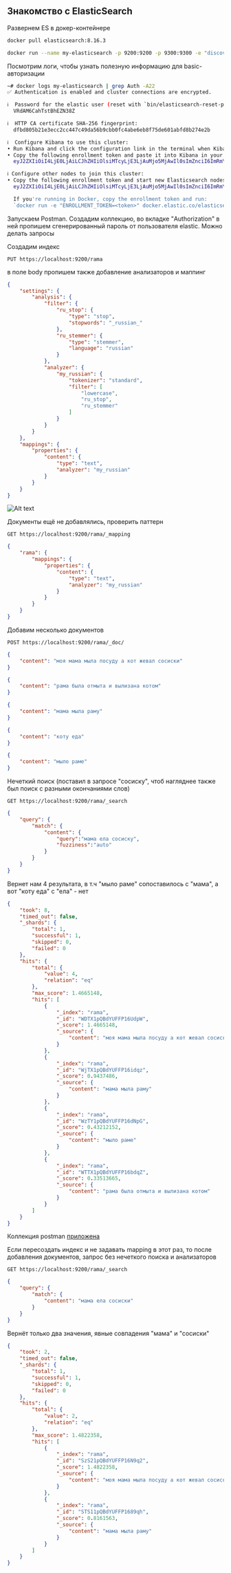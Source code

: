 ## Знакомство с ElasticSearch

Развернем ES в докер-контейнере
```sh
docker pull elasticsearch:8.16.3

docker run --name my-elasticsearch -p 9200:9200 -p 9300:9300 -e "discovery.type=single-node" -it -m 4GB elasticsearch:8.16.3
```
Посмотрим логи, чтобы узнать полезную информацию для basic-авторизации
```sh
~# docker logs my-elasticsearch | grep Auth -A22
✅ Authentication is enabled and cluster connections are encrypted.

ℹ️  Password for the elastic user (reset with `bin/elasticsearch-reset-password -u elastic`):
  VRdAM6CahTstBhEZN38Z

ℹ️  HTTP CA certificate SHA-256 fingerprint:
  dfbd805b21e3ecc2cc447c49da56b9cbb0fc4abe6eb8f75de601abfd8b274e2b

ℹ️  Configure Kibana to use this cluster:
• Run Kibana and click the configuration link in the terminal when Kibana starts.
• Copy the following enrollment token and paste it into Kibana in your browser (valid for the next 30 minutes):
  eyJ2ZXIiOiI4LjE0LjAiLCJhZHIiOlsiMTcyLjE3LjAuMjo5MjAwIl0sImZnciI6ImRmYmQ4MDViMjFlM2VjYzJjYzQ0N2M0OWRhNTZiOWNiYjBmYzRhYmU2ZWI4Zjc1ZGU2MDFhYmZkOGIyNzRlMmIiLCJrZXkiOiJPelJZMVpRQmRZVUZGUDE2ZWRvRjpJXzJwUlVWT1NFLUg3SG80QXNDOU5BIn0=

ℹ️ Configure other nodes to join this cluster:
• Copy the following enrollment token and start new Elasticsearch nodes with `bin/elasticsearch --enrollment-token <token>` (valid for the next 30 minutes):
  eyJ2ZXIiOiI4LjE0LjAiLCJhZHIiOlsiMTcyLjE3LjAuMjo5MjAwIl0sImZnciI6ImRmYmQ4MDViMjFlM2VjYzJjYzQ0N2M0OWRhNTZiOWNiYjBmYzRhYmU2ZWI4Zjc1ZGU2MDFhYmZkOGIyNzRlMmIiLCJrZXkiOiJQRFJZMVpRQmRZVUZGUDE2ZWRvRjozUUVYNWZPclExbTgxNmJHc2wta1lBIn0=

  If you're running in Docker, copy the enrollment token and run:
  `docker run -e "ENROLLMENT_TOKEN=<token>" docker.elastic.co/elasticsearch/elasticsearch:8.16.3`
```

Запускаем Postman. Создадим коллекцию, во вкладке "Authorization" в ней пропишем сгенерированный пароль от пользователя elastic.
Можно делать запросы

Создадим индекс 
```
PUT https://localhost:9200/rama
```

в поле body пропишем также добавление анализаторов и маппинг
```json
{
    "settings": {
        "analysis": {
            "filter": {
                "ru_stop": {
                    "type": "stop",
                    "stopwords": "_russian_"
                },
                "ru_stemmer": {
                    "type": "stemmer",
                    "language": "russian"
                }
            },
            "analyzer": {
                "my_russian": {
                    "tokenizer": "standard",
                    "filter": [
                        "lowercase",
                        "ru_stop",
                        "ru_stemmer"
                    ]
                }
            }
        }
    },
    "mappings": {
        "properties": {
            "content": {
                "type": "text",
                "analyzer": "my_russian"
            }
        }
    }
}
```
![Alt text](rama_with_analyzer.png?raw=true "rama_with_analyzer")

Документы ещё не добавлялись, проверить паттерн
```
GET https://localhost:9200/rama/_mapping
```
```json
{
    "rama": {
        "mappings": {
            "properties": {
                "content": {
                    "type": "text",
                    "analyzer": "my_russian"
                }
            }
        }
    }
}
```
Добавим несколько документов
```
POST https://localhost:9200/rama/_doc/
```
```json
{
    "content": "моя мама мыла посуду а кот жевал сосиски"
}

{
    "content": "рама была отмыта и вылизана котом"
}

{
    "content": "мама мыла раму"
}

{
    "content": "коту еда"
}

{
    "content": "мыло раме"
}
```
Нечеткий поиск (поставил в запросе "сосиску", чтоб нагляднее также был поиск с разными окончаниями слов)
```
GET https://localhost:9200/rama/_search
```
```json
{
    "query": {
        "match": {
            "content": {
                "query":"мама ела сосиску",
                "fuzziness":"auto"
            }
        }
    }
}
```
Вернет нам 4 результата, в т.ч "мыло раме" сопоставилось с "мама", а вот "коту еда" с "ела" - нет

```json
{
    "took": 8,
    "timed_out": false,
    "_shards": {
        "total": 1,
        "successful": 1,
        "skipped": 0,
        "failed": 0
    },
    "hits": {
        "total": {
            "value": 4,
            "relation": "eq"
        },
        "max_score": 1.4665148,
        "hits": [
            {
                "_index": "rama",
                "_id": "WDTX1pQBdYUFFP16UdpW",
                "_score": 1.4665148,
                "_source": {
                    "content": "моя мама мыла посуду а кот жевал сосиски"
                }
            },
            {
                "_index": "rama",
                "_id": "WjTX1pQBdYUFFP16idqz",
                "_score": 0.9437486,
                "_source": {
                    "content": "мама мыла раму"
                }
            },
            {
                "_index": "rama",
                "_id": "WzTY1pQBdYUFFP16dNpG",
                "_score": 0.43212152,
                "_source": {
                    "content": "мыло раме"
                }
            },
            {
                "_index": "rama",
                "_id": "WTTX1pQBdYUFFP16bdqZ",
                "_score": 0.33513665,
                "_source": {
                    "content": "рама была отмыта и вылизана котом"
                }
            }
        ]
    }
}
```

Коллекция postman [приложена](https://github.com/ole-vep/otus_nosql/blob/main/11/ES_collection.postman_collection.json)

Если пересоздать индекс и не задавать mapping в этот раз, то после добавления документов, запрос без нечеткого поиска и анализаторов
```
GET https://localhost:9200/rama/_search
```
```json
{
    "query": {
        "match": {
            "content": "мама ела сосиски"
        }
    }
}
```
Вернёт только два значения, явные совпадения "мама" и "сосиски"
```json
{
    "took": 2,
    "timed_out": false,
    "_shards": {
        "total": 1,
        "successful": 1,
        "skipped": 0,
        "failed": 0
    },
    "hits": {
        "total": {
            "value": 2,
            "relation": "eq"
        },
        "max_score": 1.4822358,
        "hits": [
            {
                "_index": "rama",
                "_id": "SzS21pQBdYUFFP16N9q2",
                "_score": 1.4822358,
                "_source": {
                    "content": "моя мама мыла посуду а кот жевал сосиски"
                }
            },
            {
                "_index": "rama",
                "_id": "STS11pQBdYUFFP1689qh",
                "_score": 0.8161563,
                "_source": {
                    "content": "мама мыла раму"
                }
            }
        ]
    }
}
```
